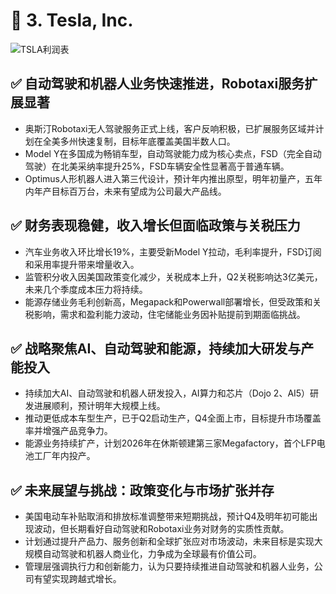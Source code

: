 # 📌 3.	Tesla, Inc.


![TSLA利润表](/earnings/catalogue/charts/TSLA_2025Q2.png)


## ✅ 自动驾驶和机器人业务快速推进，Robotaxi服务扩展显著
- 奥斯汀Robotaxi无人驾驶服务正式上线，客户反响积极，已扩展服务区域并计划在全美多州快速复制，目标年底覆盖美国半数人口。
- Model Y在多国成为畅销车型，自动驾驶能力成为核心卖点，FSD（完全自动驾驶）在北美采纳率提升25%，FSD车辆安全性显著高于普通车辆。
- Optimus人形机器人进入第三代设计，预计年内推出原型，明年初量产，五年内年产目标百万台，未来有望成为公司最大产品线。


## ✅ 财务表现稳健，收入增长但面临政策与关税压力
- 汽车业务收入环比增长19%，主要受新Model Y拉动，毛利率提升，FSD订阅和采用率提升带来增量收入。
- 监管积分收入因美国政策变化减少，关税成本上升，Q2关税影响达3亿美元，未来几个季度成本压力将持续。
- 能源存储业务毛利创新高，Megapack和Powerwall部署增长，但受政策和关税影响，需求和盈利能力波动，住宅储能业务因补贴提前到期面临挑战。


## ✅ 战略聚焦AI、自动驾驶和能源，持续加大研发与产能投入
- 持续加大AI、自动驾驶和机器人研发投入，AI算力和芯片（Dojo 2、AI5）研发进展顺利，预计明年大规模上线。
- 推动更低成本车型生产，已于Q2启动生产，Q4全面上市，目标提升市场覆盖率并增强产品竞争力。
- 能源业务持续扩产，计划2026年在休斯顿建第三家Megafactory，首个LFP电池工厂年内投产。


## ✅ 未来展望与挑战：政策变化与市场扩张并存
- 美国电动车补贴取消和排放标准调整带来短期挑战，预计Q4及明年初可能出现波动，但长期看好自动驾驶和Robotaxi业务对财务的实质性贡献。
- 计划通过提升产品力、服务创新和全球扩张应对市场波动，未来目标是实现大规模自动驾驶和机器人商业化，力争成为全球最有价值公司。
- 管理层强调执行力和创新能力，认为只要持续推进自动驾驶和机器人业务，公司有望实现跨越式增长。
